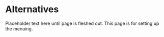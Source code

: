 # Alternatives

Placeholder text here until page is fleshed out. This page is for setting up the menuing.